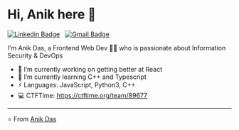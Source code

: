 # Hi, Anik here 👋
 [![Linkedin Badge](https://img.shields.io/badge/-Anik-blue?style=for-the-badge-square&logo=Linkedin&logoColor=white&link=https://www.linkedin.com/in/sadn1ck/)](https://www.linkedin.com/in/sadn1ck/) &nbsp; [![Gmail Badge](https://img.shields.io/badge/-anikdas0811@gmail.com-c14438?style=for-the-badge-square&logo=Gmail&logoColor=white&link=mailto:anikdas0811@gmail.com)](mailto:anikdas0811@gmail.com)

I'm Anik Das, a Frontend Web Dev 👨‍💻 who is passionate about Information Security & DevOps

- 🔭 I’m currently working on getting better at React
- 🌱 I’m currently learning C++ and Typescript
-  ⚡ Languages: JavaScript, Python3, C++
- 💻 CTFTime: https://ctftime.org/team/89677

---
⭐️ From [Anik Das](https://github.com/sadn1ck)
